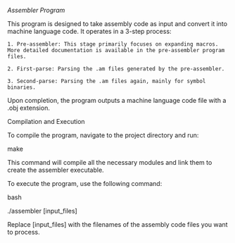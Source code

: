 _Assembler Program_

This program is designed to take assembly code as input and convert it into machine language code. It operates in a 3-step process:

    1. Pre-assembler: This stage primarily focuses on expanding macros. More detailed documentation is available in the pre-assembler program files.

    2. First-parse: Parsing the .am files generated by the pre-assembler.

    3. Second-parse: Parsing the .am files again, mainly for symbol binaries.

Upon completion, the program outputs a machine language code file with a .obj extension.

Compilation and Execution

To compile the program, navigate to the project directory and run:

make

This command will compile all the necessary modules and link them to create the assembler executable.

To execute the program, use the following command:

bash

./assembler [input_files]

Replace [input_files] with the filenames of the assembly code files you want to process.

